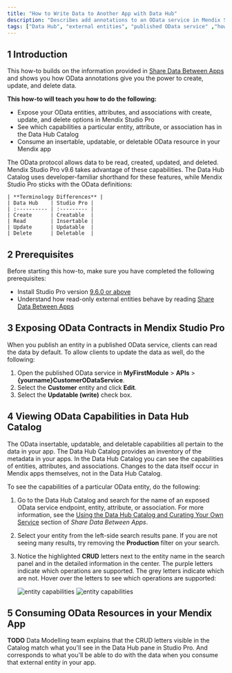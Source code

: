 ```yaml
---
title: "How to Write Data to Another App with Data Hub"
description: "Describes add annotations to an OData service in Mendix Studio Pro, see external entities with these features in the Data Hub Catalog, and use them to build your app."
tags: ["Data Hub", "external entities", "published OData service" ,"how to","OData", "Data Hub Catalog"]
---
```


## 1 Introduction

This how-to builds on the information provided in [Share Data Between Apps](/data-hub/share-data/) and shows you how OData annotations give you the power to create, update, and delete data.

**This how-to will teach you how to do the following:**

* Expose your OData entities, attributes, and associations with create, update, and delete options in Mendix Studio Pro
* See which capabilities a particular entity, attribute, or association has in the Data Hub Catalog
* Consume an insertable, updatable, or deletable OData resource in your Mendix app

The OData protocol allows data to be read, created, updated, and deleted. Mendix Studio Pro v9.6 takes advantage of these capabilities. The Data Hub Catalog uses developer-familiar shorthand for these features, while Mendix Studio Pro sticks with the OData definitions: 

    | **Terminology Differences** |
    | Data Hub    | Studio Pro |
    | :---------- | :--------- |
    | Create      | Creatable  |
    | Read        | Insertable |
    | Update      | Updatable  |
    | Delete      | Deletable  |

## 2 Prerequisites

Before starting this how-to, make sure you have completed the following prerequisites:

* Install Studio Pro version [9.6.0 or above](https://marketplace.mendix.com/link/studiopro/)
* Understand how read-only external entities behave by reading [Share Data Between Apps](/data-hub/share-data/)

## 3 Exposing OData Contracts in Mendix Studio Pro

When you publish an entity in a published OData service, clients can read the data by default. To allow clients to update the data as well, do the following:

1. Open the published OData service in **MyFirstModule** > **APIs** > **{yourname}CustomerODataService**.
1. Select the **Customer** entity and click **Edit**.
1. Select the **Updatable (write)** check box.

## 4 Viewing OData Capabilities in Data Hub Catalog

The OData insertable, updatable, and deletable capabilities all pertain to the data in your app. The Data Hub Catalog provides an inventory of the metadata in your apps. In the Data Hub Catalog you can see the capabilities of entities, attributes, and associations. Changes to the data itself occur in Mendix apps themselves, not in the Data Hub Catalog.

To see the capabilities of a particular OData entity, do the following: 

1. Go to the Data Hub Catalog and search for the name of an exposed OData service endpoint, entity, attribute, or association. For more information, see the [Using the Data Hub Catalog and Curating Your Own Service](/data-hub/share-data#use-and-curate) section of *Share Data Between Apps*.
1. Select your entity from the left-side search results pane. If you are not seeing many results, try removing the **Production** filter on your search.
1.  Notice the highlighted **CRUD** letters next to the entity name in the search panel and in the detailed information in the center. The purple letters indicate which operations are supported. The grey letters indicate which are not. Hover over the letters to see which operations are supported:

    ![entity capabilities](attachments/write-data/left-panel-crud.png)
    ![entity capabilities](attachments/write-data/center-panel-crud.png)


## 5 Consuming OData Resources in your Mendix App

**TODO** Data Modelling team explains that the CRUD letters visible in the Catalog match what you'll see in the Data Hub pane in Studio Pro. And corresponds to what you'll be able to do with the data when you consume that external entity in your app.
